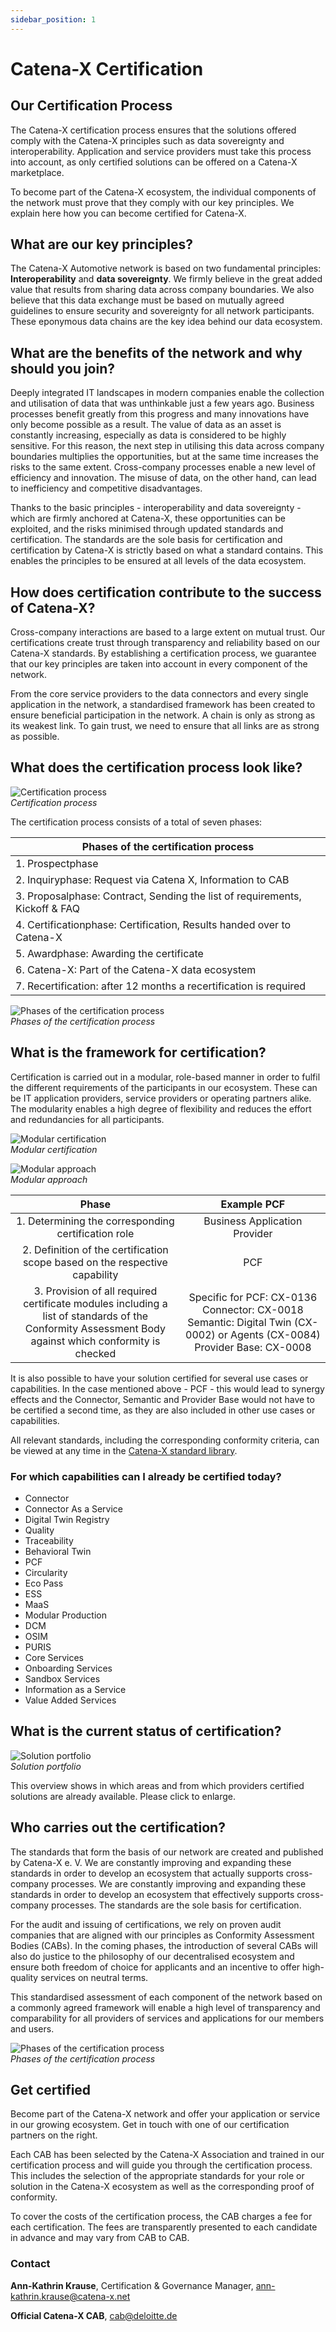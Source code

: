```yaml
---
sidebar_position: 1
---
```

# Catena-X Certification

## Our Certification Process

The Catena-X certification process ensures that the solutions offered comply with the Catena-X principles such as data sovereignty and interoperability. Application and service providers must take this process into account, as only certified solutions can be offered on a Catena-X marketplace.

To become part of the Catena-X ecosystem, the individual components of the network must prove that they comply with our key principles. We explain here how you can become certified for Catena-X.

## What are our key principles?

The Catena-X Automotive network is based on two fundamental principles: **Interoperability** and **data sovereignty**. We firmly believe in the great added value that results from sharing data across company boundaries. We also believe that this data exchange must be based on mutually agreed guidelines to ensure security and sovereignty for all network participants. These eponymous data chains are the key idea behind our data ecosystem.

## What are the benefits of the network and why should you join?

Deeply integrated IT landscapes in modern companies enable the collection and utilisation of data that was unthinkable just a few years ago. Business processes benefit greatly from this progress and many innovations have only become possible as a result. The value of data as an asset is constantly increasing, especially as data is considered to be highly sensitive. For this reason, the next step in utilising this data across company boundaries multiplies the opportunities, but at the same time increases the risks to the same extent. Cross-company processes enable a new level of efficiency and innovation. The misuse of data, on the other hand, can lead to inefficiency and competitive disadvantages.

Thanks to the basic principles - interoperability and data sovereignty - which are firmly anchored at Catena-X, these opportunities can be exploited, and the risks minimised through updated standards and certification. The standards are the sole basis for certification and certification by Catena-X is strictly based on what a standard contains. This enables the principles to be ensured at all levels of the data ecosystem.

## How does certification contribute to the success of Catena-X?

Cross-company interactions are based to a large extent on mutual trust. Our certifications create trust through transparency and reliability based on our Catena-X standards. By establishing a certification process, we guarantee that our key principles are taken into account in every component of the network.

From the core service providers to the data connectors and every single application in the network, a standardised framework has been created to ensure beneficial participation in the network. A chain is only as strong as its weakest link. To gain trust, we need to ensure that all links are as strong as possible.

## What does the certification process look like?

![Certification process](./assets/certification_process.jpg)  
*Certification process*

The certification process consists of a total of seven phases:

| Phases of the certification process                                         |
|-----------------------------------------------------------------------------|
| 1. Prospectphase                                                            |
| 2. Inquiryphase: Request via Catena X, Information to CAB                   |
| 3. Proposalphase: Contract, Sending the list of requirements, Kickoff & FAQ |
| 4. Certificationphase: Certification, Results handed over to Catena-X       |
| 5. Awardphase: Awarding the certificate                                     |
| 6. Catena-X: Part of the Catena-X data ecosystem                            |
| 7. Recertification: after 12 months a recertification is required           |

![Phases of the certification process](./assets/phases_certification_process.jpg)  
*Phases of the certification process*

## What is the framework for certification?

Certification is carried out in a modular, role-based manner in order to fulfil the different requirements of the participants in our ecosystem. These can be IT application providers, service providers or operating partners alike. The modularity enables a high degree of flexibility and reduces the effort and redundancies for all participants.

![Modular certification](./assets/Modular_System_Catena-X_Certification.jpg)  
*Modular certification*

![Modular approach](./assets/Modular_Approach_PCF_24.05.jpg)  
*Modular approach*

|                                                                          Phase                                                                         |                                                        Example PCF                                                       |
|:------------------------------------------------------------------------------------------------------------------------------------------------------:|:------------------------------------------------------------------------------------------------------------------------:|
|                                                  1. Determining the corresponding certification role                                                   |                                              Business Application Provider                                               |
|                                      2. Definition of the certification scope based on the respective capability                                       |                                                            PCF                                                           |
| 3. Provision of all required certificate modules including a list of standards of the Conformity Assessment Body against which conformity is checked   | Specific for PCF: CX-0136 Connector: CX-0018 Semantic: Digital Twin (CX-0002) or Agents (CX-0084) Provider Base: CX-0008 |

It is also possible to have your solution certified for several use cases or capabilities. In the case mentioned above - PCF - this would lead to synergy effects and the Connector, Semantic and Provider Base would not have to be certified a second time, as they are also included in other use cases or capabilities.

All relevant standards, including the corresponding conformity criteria, can be viewed at any time in the [Catena-X standard library](../../standards/overview.md).

### For which capabilities can I already be certified today?

- Connector
- Connector As a Service
- Digital Twin Registry
- Quality
- Traceability
- Behavioral Twin
- PCF
- Circularity
- Eco Pass
- ESS
- MaaS
- Modular Production
- DCM
- OSIM
- PURIS
- Core Services
- Onboarding Services
- Sandbox Services
- Information as a Service
- Value Added Services

## What is the current status of certification?

![Solution portfolio](./assets/Catena-X_Solution_Portfolio.jpg)  
*Solution portfolio*

This overview shows in which areas and from which providers certified solutions are already available. Please click to enlarge.

## Who carries out the certification?

The standards that form the basis of our network are created and published by Catena-X e. V. We are constantly improving and expanding these standards in order to develop an ecosystem that actually supports cross-company processes. We are constantly improving and expanding these standards in order to develop an ecosystem that effectively supports cross-company processes. The standards are the sole basis for certification.

For the audit and issuing of certifications, we rely on proven audit companies that are aligned with our principles as Conformity Assessment Bodies (CABs). In the coming phases, the introduction of several CABs will also do justice to the philosophy of our decentralised ecosystem and ensure both freedom of choice for applicants and an incentive to offer high-quality services on neutral terms.

This standardised assessment of each component of the network based on a commonly agreed framework will enable a high level of transparency and comparability for all providers of services and applications for our members and users.

![Phases of the certification process](./assets/phases_certification_process.jpg)  
*Phases of the certification process*

## Get certified

Become part of the Catena-X network and offer your application or service in our growing ecosystem. Get in touch with one of our certification partners on the right.

Each CAB has been selected by the Catena-X Association and trained in our certification process and will guide you through the certification process. This includes the selection of the appropriate standards for your role or solution in the Catena-X ecosystem as well as the corresponding proof of conformity.  

To cover the costs of the certification process, the CAB charges a fee for each certification. The fees are transparently presented to each candidate in advance and may vary from CAB to CAB.

### Contact

**Ann-Kathrin Krause**, Certification & Governance Manager, [ann-kathrin.krause@catena-x.net](mailto:ann-kathrin.krause@catena-x.net)

**Official Catena-X CAB**, [cab@deloitte.de](mailto:cab@deloitte.de)
